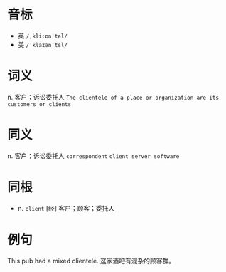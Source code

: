 # 音标

- 英 `/,kliːɒn'tel/`
- 美 `/'klaɪən'tɛl/`

# 词义

n. 客户；诉讼委托人
`The clientele of a place or organization are its customers or clients`

# 同义

n. 客户；诉讼委托人
`correspondent` `client server software`

# 同根

- n. `client` [经] 客户；顾客；委托人

# 例句

This pub had a mixed clientele.
这家酒吧有混杂的顾客群。


